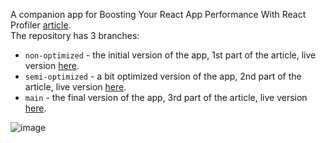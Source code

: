 A companion app for Boosting Your React App Performance With React Profiler [article](https://www.justjeb.com/post/react-profiler).  
The repository has 3 branches:
 - `non-optimized` - the initial version of the app, 1st part of the article, live version [here](https://react-profiler-lab-rat.netlify.app/).
 - `semi-optimized` - a bit optimized version of the app, 2nd part of the article, live version [here](https://react-profiler-lab-rat-semi-optimized.netlify.app/).
 - `main` - the final version of the app, 3rd part of the article, live version [here](https://react-profiler-lab-rat-optimized.netlify.app/).

![image](https://user-images.githubusercontent.com/9823087/147239361-f59d9a2d-6965-4871-8705-2a312121490d.png)

